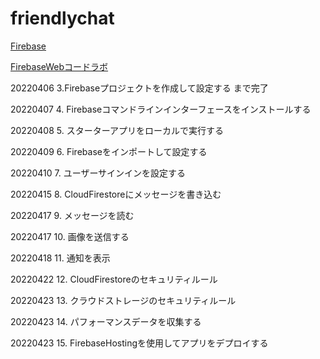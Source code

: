 # friendlychat
[Firebase](https://firebase.google.com/)

[FirebaseWebコードラボ](https://firebase.google.com/codelabs/firebase-web?authuser=0#0)

20220406 3.Firebaseプロジェクトを作成して設定する まで完了

20220407 4. Firebaseコマンドラインインターフェースをインストールする

20220408 5. スターターアプリをローカルで実行する

20220409 6. Firebaseをインポートして設定する

20220410 7. ユーザーサインインを設定する

20220415 8. CloudFirestoreにメッセージを書き込む

20220417 9. メッセージを読む

20220417 10. 画像を送信する

20220418 11. 通知を表示

20220422 12. CloudFirestoreのセキュリティルール

20220423 13. クラウドストレージのセキュリティルール

20220423 14. パフォーマンスデータを収集する

20220423 15. FirebaseHostingを使用してアプリをデプロイする
